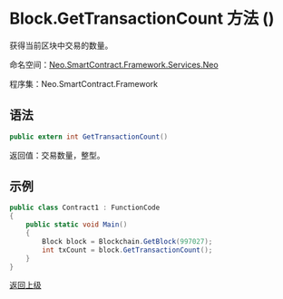 # Block.GetTransactionCount 方法 ()

获得当前区块中交易的数量。

命名空间：[Neo.SmartContract.Framework.Services.Neo](../../Neo.md)

程序集：Neo.SmartContract.Framework

## 语法

```c#
public extern int GetTransactionCount()
```

返回值：交易数量，整型。

## 示例

```c#
public class Contract1 : FunctionCode
{
    public static void Main()
    {
        Block block = Blockchain.GetBlock(997027);
        int txCount = block.GetTransactionCount();
    }
}
```



[返回上级](../Block.md)